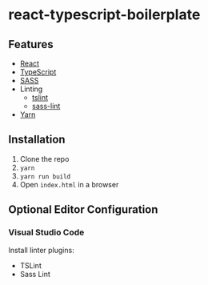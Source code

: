 # react-typescript-boilerplate

## Features

* [React](https://facebook.github.io/react/)
* [TypeScript](https://www.typescriptlang.org/index.html)
* [SASS](http://sass-lang.com/)
* Linting
  * [tslint](https://github.com/palantir/tslint)
  * [sass-lint](https://github.com/sasstools/sass-lint)
* [Yarn](https://yarnpkg.com/)

## Installation

1. Clone the repo
2. `yarn`
3. `yarn run build`
4. Open `index.html` in a browser

## Optional Editor Configuration

### Visual Studio Code

Install linter plugins:

* TSLint
* Sass Lint
